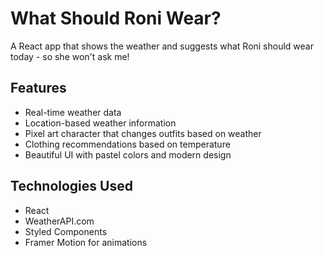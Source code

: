 # What Should Roni Wear?

A React app that shows the weather and suggests what Roni should wear today - so she won't ask me! 

## Features
- Real-time weather data
- Location-based weather information
- Pixel art character that changes outfits based on weather
- Clothing recommendations based on temperature
- Beautiful UI with pastel colors and modern design

## Technologies Used
- React
- WeatherAPI.com
- Styled Components
- Framer Motion for animations


